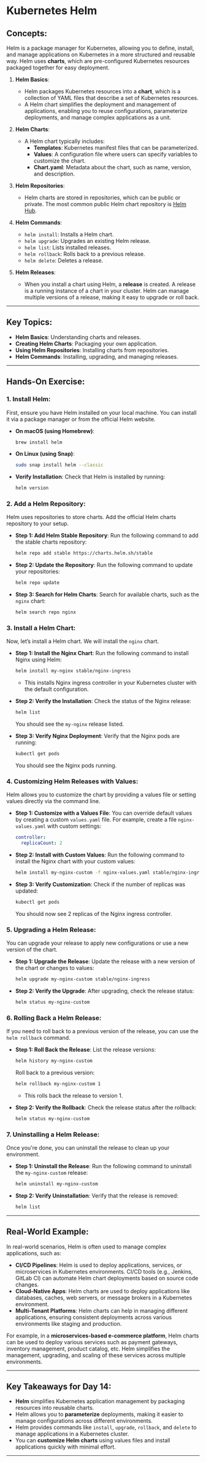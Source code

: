 # **Kubernetes Helm**

## **Concepts:**

Helm is a package manager for Kubernetes, allowing you to define, install, and manage applications on Kubernetes in a more structured and reusable way. Helm uses **charts**, which are pre-configured Kubernetes resources packaged together for easy deployment.

1. **Helm Basics**:

   - Helm packages Kubernetes resources into a **chart**, which is a collection of YAML files that describe a set of Kubernetes resources.
   - A Helm chart simplifies the deployment and management of applications, enabling you to reuse configurations, parameterize deployments, and manage complex applications as a unit.

2. **Helm Charts**:

   - A Helm chart typically includes:
     - **Templates**: Kubernetes manifest files that can be parameterized.
     - **Values**: A configuration file where users can specify variables to customize the chart.
     - **Chart.yaml**: Metadata about the chart, such as name, version, and description.

3. **Helm Repositories**:

   - Helm charts are stored in repositories, which can be public or private. The most common public Helm chart repository is [Helm Hub](https://artifacthub.io/).

4. **Helm Commands**:

   - `helm install`: Installs a Helm chart.
   - `helm upgrade`: Upgrades an existing Helm release.
   - `helm list`: Lists installed releases.
   - `helm rollback`: Rolls back to a previous release.
   - `helm delete`: Deletes a release.

5. **Helm Releases**:
   - When you install a chart using Helm, a **release** is created. A release is a running instance of a chart in your cluster. Helm can manage multiple versions of a release, making it easy to upgrade or roll back.

---

## **Key Topics:**

- **Helm Basics**: Understanding charts and releases.
- **Creating Helm Charts**: Packaging your own application.
- **Using Helm Repositories**: Installing charts from repositories.
- **Helm Commands**: Installing, upgrading, and managing releases.

---

## **Hands-On Exercise:**

### 1. **Install Helm**:

First, ensure you have Helm installed on your local machine. You can install it via a package manager or from the official Helm website.

- **On macOS (using Homebrew)**:

  ```bash
  brew install helm
  ```

- **On Linux (using Snap)**:

  ```bash
  sudo snap install helm --classic
  ```

- **Verify Installation**:
  Check that Helm is installed by running:
  ```bash
  helm version
  ```

### 2. **Add a Helm Repository**:

Helm uses repositories to store charts. Add the official Helm charts repository to your setup.

- **Step 1: Add Helm Stable Repository**:
  Run the following command to add the stable charts repository:

  ```bash
  helm repo add stable https://charts.helm.sh/stable
  ```

- **Step 2: Update the Repository**:
  Run the following command to update your repositories:

  ```bash
  helm repo update
  ```

- **Step 3: Search for Helm Charts**:
  Search for available charts, such as the `nginx` chart:
  ```bash
  helm search repo nginx
  ```

### 3. **Install a Helm Chart**:

Now, let’s install a Helm chart. We will install the `nginx` chart.

- **Step 1: Install the Nginx Chart**:
  Run the following command to install Nginx using Helm:

  ```bash
  helm install my-nginx stable/nginx-ingress
  ```

  - This installs Nginx ingress controller in your Kubernetes cluster with the default configuration.

- **Step 2: Verify the Installation**:
  Check the status of the Nginx release:

  ```bash
  helm list
  ```

  You should see the `my-nginx` release listed.

- **Step 3: Verify Nginx Deployment**:
  Verify that the Nginx pods are running:

  ```bash
  kubectl get pods
  ```

  You should see the Nginx pods running.

### 4. **Customizing Helm Releases with Values**:

Helm allows you to customize the chart by providing a values file or setting values directly via the command line.

- **Step 1: Customize with a Values File**:
  You can override default values by creating a custom `values.yaml` file. For example, create a file `nginx-values.yaml` with custom settings:

  ```yaml
  controller:
    replicaCount: 2
  ```

- **Step 2: Install with Custom Values**:
  Run the following command to install the Nginx chart with your custom values:

  ```bash
  helm install my-nginx-custom -f nginx-values.yaml stable/nginx-ingress
  ```

- **Step 3: Verify Customization**:
  Check if the number of replicas was updated:

  ```bash
  kubectl get pods
  ```

  You should now see 2 replicas of the Nginx ingress controller.

### 5. **Upgrading a Helm Release**:

You can upgrade your release to apply new configurations or use a new version of the chart.

- **Step 1: Upgrade the Release**:
  Update the release with a new version of the chart or changes to values:

  ```bash
  helm upgrade my-nginx-custom stable/nginx-ingress
  ```

- **Step 2: Verify the Upgrade**:
  After upgrading, check the release status:
  ```bash
  helm status my-nginx-custom
  ```

### 6. **Rolling Back a Helm Release**:

If you need to roll back to a previous version of the release, you can use the `helm rollback` command.

- **Step 1: Roll Back the Release**:
  List the release versions:

  ```bash
  helm history my-nginx-custom
  ```

  Roll back to a previous version:

  ```bash
  helm rollback my-nginx-custom 1
  ```

  - This rolls back the release to version 1.

- **Step 2: Verify the Rollback**:
  Check the release status after the rollback:
  ```bash
  helm status my-nginx-custom
  ```

### 7. **Uninstalling a Helm Release**:

Once you're done, you can uninstall the release to clean up your environment.

- **Step 1: Uninstall the Release**:
  Run the following command to uninstall the `my-nginx-custom` release:

  ```bash
  helm uninstall my-nginx-custom
  ```

- **Step 2: Verify Uninstallation**:
  Verify that the release is removed:
  ```bash
  helm list
  ```

---

## **Real-World Example:**

In real-world scenarios, Helm is often used to manage complex applications, such as:

- **CI/CD Pipelines**: Helm is used to deploy applications, services, or microservices in Kubernetes environments. CI/CD tools (e.g., Jenkins, GitLab CI) can automate Helm chart deployments based on source code changes.
- **Cloud-Native Apps**: Helm charts are used to deploy applications like databases, caches, web servers, or message brokers in a Kubernetes environment.
- **Multi-Tenant Platforms**: Helm charts can help in managing different applications, ensuring consistent deployments across various environments like staging and production.

For example, in a **microservices-based e-commerce platform**, Helm charts can be used to deploy various services such as payment gateways, inventory management, product catalog, etc. Helm simplifies the management, upgrading, and scaling of these services across multiple environments.

---

## **Key Takeaways for Day 14:**

- **Helm** simplifies Kubernetes application management by packaging resources into reusable charts.
- Helm allows you to **parameterize** deployments, making it easier to manage configurations across different environments.
- Helm provides commands like `install`, `upgrade`, `rollback`, and `delete` to manage applications in a Kubernetes cluster.
- You can **customize Helm charts** using values files and install applications quickly with minimal effort.

---

